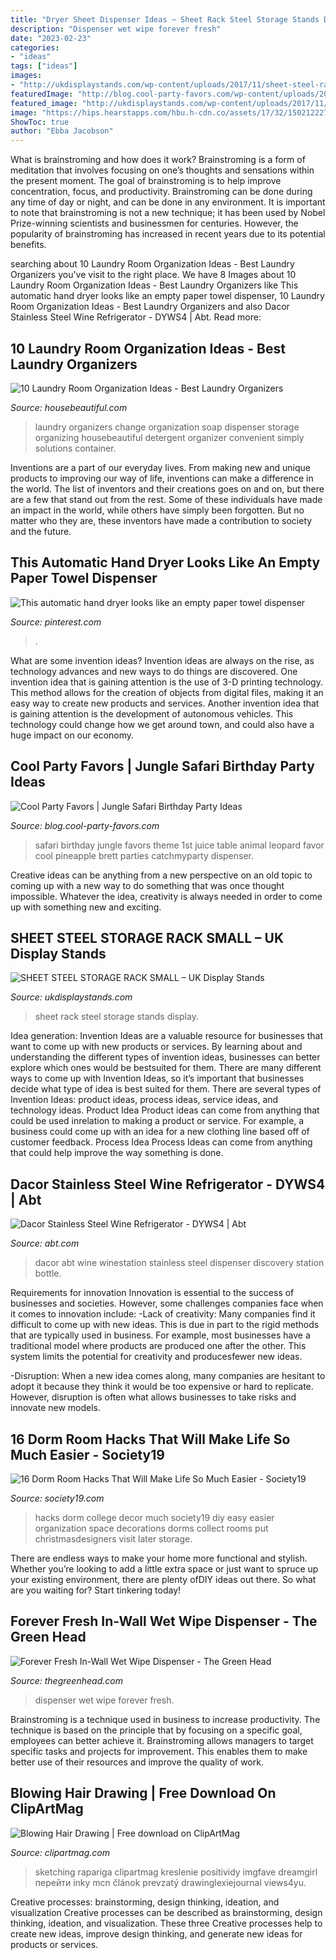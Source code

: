 ```yaml
---
title: "Dryer Sheet Dispenser Ideas ~ Sheet Rack Steel Storage Stands Display"
description: "Dispenser wet wipe forever fresh"
date: "2023-02-23"
categories:
- "ideas"
tags: ["ideas"]
images:
- "http://ukdisplaystands.com/wp-content/uploads/2017/11/sheet-steel-rack-small-e1510321937923.jpg"
featuredImage: "http://blog.cool-party-favors.com/wp-content/uploads/2014/07/Safari-Theme-Birthday-Ideas1.jpg"
featured_image: "http://ukdisplaystands.com/wp-content/uploads/2017/11/sheet-steel-rack-small-e1510321937923.jpg"
image: "https://hips.hearstapps.com/hbu.h-cdn.co/assets/17/32/1502122278-laundry-room-soap-dispenser.jpg?crop=1.0xw:1xh;center,top&amp;resize=480:*"
ShowToc: true
author: "Ebba Jacobson"
---
```



What is brainstroming and how does it work?
Brainstroming is a form of meditation that involves focusing on one’s thoughts and sensations within the present moment. The goal of brainstroming is to help improve concentration, focus, and productivity. Brainstroming can be done during any time of day or night, and can be done in any environment. It is important to note that brainstroming is not a new technique; it has been used by Nobel Prize-winning scientists and businessmen for centuries. However, the popularity of brainstroming has increased in recent years due to its potential benefits.

	

		
searching about 10 Laundry Room Organization Ideas - Best Laundry Organizers you've visit to the right place. We have 8 Images about 10 Laundry Room Organization Ideas - Best Laundry Organizers like This automatic hand dryer looks like an empty paper towel dispenser, 10 Laundry Room Organization Ideas - Best Laundry Organizers and also Dacor Stainless Steel Wine Refrigerator - DYWS4 | Abt. Read more:
		
    
## 10 Laundry Room Organization Ideas - Best Laundry Organizers

<img loading=lazy src="https://hips.hearstapps.com/hbu.h-cdn.co/assets/17/32/1502122278-laundry-room-soap-dispenser.jpg?crop=1.0xw:1xh;center,top&amp;resize=480:*" onerror="this.onerror=null;this.src='https://tse1.mm.bing.net/th?id=OIP.M2mUo8QX-JhwUyqlWs9E5QHaLH&amp;pid=15.1';" alt="10 Laundry Room Organization Ideas - Best Laundry Organizers">

_Source: housebeautiful.com_

>laundry organizers change organization soap dispenser storage organizing housebeautiful detergent organizer convenient simply solutions container. 

	

Inventions are a part of our everyday lives. From making new and unique products to improving our way of life, inventions can make a difference in the world. The list of inventors and their creations goes on and on, but there are a few that stand out from the rest. Some of these individuals have made an impact in the world, while others have simply been forgotten. But no matter who they are, these inventors have made a contribution to society and the future.

    
## This Automatic Hand Dryer Looks Like An Empty Paper Towel Dispenser

<img loading=lazy src="https://i.pinimg.com/736x/31/b3/2c/31b32c19a64ce6270085aa5f90f5880a.jpg" onerror="this.onerror=null;this.src='https://tse1.mm.bing.net/th?id=OIP.gN23P-pjUeEP1aCDawg5xgHaPO&amp;pid=15.1';" alt="This automatic hand dryer looks like an empty paper towel dispenser">

_Source: pinterest.com_

>. 

	

What are some invention ideas?
Invention ideas are always on the rise, as technology advances and new ways to do things are discovered. One invention idea that is gaining attention is the use of 3-D printing technology. This method allows for the creation of objects from digital files, making it an easy way to create new products and services. Another invention idea that is gaining attention is the development of autonomous vehicles. This technology could change how we get around town, and could also have a huge impact on our economy.

    
## Cool Party Favors | Jungle Safari Birthday Party Ideas

<img loading=lazy src="http://blog.cool-party-favors.com/wp-content/uploads/2014/07/Safari-Theme-Birthday-Ideas1.jpg" onerror="this.onerror=null;this.src='https://tse4.mm.bing.net/th?id=OIP.6eAH132v7WGegB5imfWTfQHaE8&amp;pid=15.1';" alt="Cool Party Favors | Jungle Safari Birthday Party Ideas">

_Source: blog.cool-party-favors.com_

>safari birthday jungle favors theme 1st juice table animal leopard favor cool pineapple brett parties catchmyparty dispenser. 

	

Creative ideas can be anything from a new perspective on an old topic to coming up with a new way to do something that was once thought impossible. Whatever the idea, creativity is always needed in order to come up with something new and exciting.

    
## SHEET STEEL STORAGE RACK SMALL – UK Display Stands

<img loading=lazy src="http://ukdisplaystands.com/wp-content/uploads/2017/11/sheet-steel-rack-small-e1510321937923.jpg" onerror="this.onerror=null;this.src='https://tse2.mm.bing.net/th?id=OIP.AO4P4LtXqTLQlTRFIjp2bAHaJ4&amp;pid=15.1';" alt="SHEET STEEL STORAGE RACK SMALL – UK Display Stands">

_Source: ukdisplaystands.com_

>sheet rack steel storage stands display. 

	

Idea generation:
Invention Ideas are a valuable resource for businesses that want to come up with new products or services. By learning about and understanding the different types of invention ideas, businesses can better explore which ones would be bestsuited for them. There are many different ways to come up with Invention Ideas, so it’s important that businesses decide what type of idea is best suited for them.
There are several types of Invention Ideas: product ideas, process ideas, service ideas, and technology ideas. Product Idea 
Product ideas can come from anything that could be used inrelation to making a product or service. For example, a business could come up with an idea for a new clothing line based off of customer feedback. Process Idea 
Process Ideas can come from anything that could help improve the way something is done.

    
## Dacor Stainless Steel Wine Refrigerator - DYWS4 | Abt

<img loading=lazy src="https://content.abt.com/media/images/products/BDP_Images/big_DYWS4.jpg" onerror="this.onerror=null;this.src='https://tse4.mm.bing.net/th?id=OIP.ubpB48mXwbS0AqxwSXSZnAAAAA&amp;pid=15.1';" alt="Dacor Stainless Steel Wine Refrigerator - DYWS4 | Abt">

_Source: abt.com_

>dacor abt wine winestation stainless steel dispenser discovery station bottle. 

	

Requirements for innovation
Innovation is essential to the success of businesses and societies. However, some challenges companies face when it comes to innovation include:
-Lack of creativity: Many companies find it difficult to come up with new ideas. This is due in part to the rigid methods that are typically used in business. For example, most businesses have a traditional model where products are produced one after the other. This system limits the potential for creativity and producesfewer new ideas.

-Disruption: When a new idea comes along, many companies are hesitant to adopt it because they think it would be too expensive or hard to replicate. However, disruption is often what allows businesses to take risks and innovate new models.

    
## 16 Dorm Room Hacks That Will Make Life So Much Easier - Society19

<img loading=lazy src="https://i1.wp.com/www.society19.com/wp-content/uploads/2014/08/hackspin.jpg?resize=500%2C800&amp;ssl=1" onerror="this.onerror=null;this.src='https://tse4.mm.bing.net/th?id=OIP.ASCy8lZ1vvj1fgIKo-X-0wHaL2&amp;pid=15.1';" alt="16 Dorm Room Hacks That Will Make Life So Much Easier - Society19">

_Source: society19.com_

>hacks dorm college decor much society19 diy easy easier organization space decorations dorms collect rooms put christmasdesigners visit later storage. 

	

There are endless ways to make your home more functional and stylish. Whether you’re looking to add a little extra space or just want to spruce up your existing environment, there are plenty ofDIY ideas out there. So what are you waiting for? Start tinkering today!

    
## Forever Fresh In-Wall Wet Wipe Dispenser - The Green Head

<img loading=lazy src="http://www.thegreenhead.com/imgs/forever-fresh-in-wall-wet-wipe-dispenser-2.jpg" onerror="this.onerror=null;this.src='https://tse2.mm.bing.net/th?id=OIP.W74dam0V8wKr9hP8AU8BpAHaH9&amp;pid=15.1';" alt="Forever Fresh In-Wall Wet Wipe Dispenser - The Green Head">

_Source: thegreenhead.com_

>dispenser wet wipe forever fresh. 

	

Brainstroming is a technique used in business to increase productivity. The technique is based on the principle that by focusing on a specific goal, employees can better achieve it. Brainstroming allows managers to target specific tasks and projects for improvement. This enables them to make better use of their resources and improve the quality of work.

    
## Blowing Hair Drawing | Free Download On ClipArtMag

<img loading=lazy src="http://clipartmag.com/image/blowing-hair-drawing-26.jpg" onerror="this.onerror=null;this.src='https://tse2.mm.bing.net/th?id=OIP.RfRTf_aPZ2RMOnaJ9iiiwwHaHa&amp;pid=15.1';" alt="Blowing Hair Drawing | Free download on ClipArtMag">

_Source: clipartmag.com_

>sketching rapariga clipartmag kreslenie positividy imgfave dreamgirl перейти inky mcn článok prevzatý drawinglexiejournal views4yu. 

	

Creative processes: brainstorming, design thinking, ideation, and visualization
Creative processes can be described as brainstorming, design thinking, ideation, and visualization. These three Creative processes help to create new ideas, improve design thinking, and generate new ideas for products or services.

